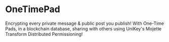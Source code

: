 # OneTimePad
Encrypting every private message &amp; public post you publish! With One-Time Pads, in a blockchain database, sharing with others using UniKey's Mojette Transform Distributed Permissioning!
